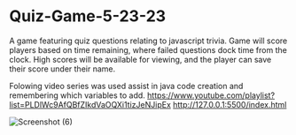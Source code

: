 # Quiz-Game-5-23-23

A game featuring quiz questions relating to javascript trivia.
Game will score players based on time remaining, where failed questions dock time from the clock. High scores will be available for viewing, and the player can save their score under their name.

Folowing video series was used assist in java code creation and remembering which variables to add.
https://www.youtube.com/playlist?list=PLDlWc9AfQBfZIkdVaOQXi1tizJeNJipEx
http://127.0.0.1:5500/index.html


![Screenshot (6)](https://github.com/ACFcoding/Quiz-Game-5-23-23/assets/128546733/bb669076-9a51-4316-830e-1d34cf04a867)
